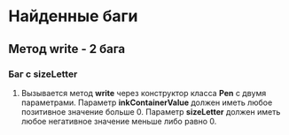 # Найденные баги
## Метод write - 2 бага
### Баг с **sizeLetter**
1. Вызывается метод **write** через конструктор класса **Pen** с двумя параметрами. Параметр **inkContainerValue** должен иметь любое      позитивное значение больше 0. Параметр **sizeLetter** должен иметь любое негативное значение меньше либо равно 0. 
